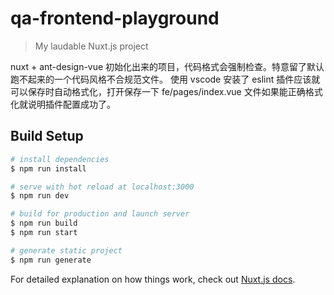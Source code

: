 # qa-frontend-playground

> My laudable Nuxt.js project

nuxt + ant-design-vue 初始化出来的项目，代码格式会强制检查。特意留了默认跑不起来的一个代码风格不合规范文件。
使用 vscode 安装了 eslint 插件应该就可以保存时自动格式化，打开保存一下 fe/pages/index.vue 文件如果能正确格式化就说明插件配置成功了。

## Build Setup

``` bash
# install dependencies
$ npm run install

# serve with hot reload at localhost:3000
$ npm run dev

# build for production and launch server
$ npm run build
$ npm run start

# generate static project
$ npm run generate
```

For detailed explanation on how things work, check out [Nuxt.js docs](https://nuxtjs.org).

